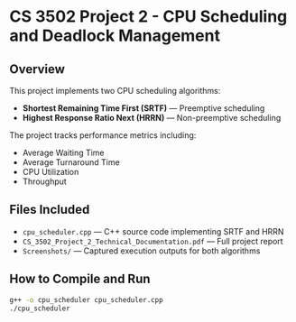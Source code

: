 
# CS 3502 Project 2 - CPU Scheduling and Deadlock Management

## Overview
This project implements two CPU scheduling algorithms:
- **Shortest Remaining Time First (SRTF)** — Preemptive scheduling
- **Highest Response Ratio Next (HRRN)** — Non-preemptive scheduling

The project tracks performance metrics including:
- Average Waiting Time
- Average Turnaround Time
- CPU Utilization
- Throughput

## Files Included
- `cpu_scheduler.cpp` — C++ source code implementing SRTF and HRRN
- `CS_3502_Project_2_Technical_Documentation.pdf` — Full project report
- `Screenshots/` — Captured execution outputs for both algorithms

## How to Compile and Run
```bash
g++ -o cpu_scheduler cpu_scheduler.cpp
./cpu_scheduler
